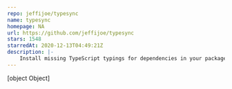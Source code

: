 ```yaml
---
repo: jeffijoe/typesync
name: typesync
homepage: NA
url: https://github.com/jeffijoe/typesync
stars: 1548
starredAt: 2020-12-13T04:49:21Z
description: |-
    Install missing TypeScript typings for dependencies in your package.json.
---
```


[object Object]
